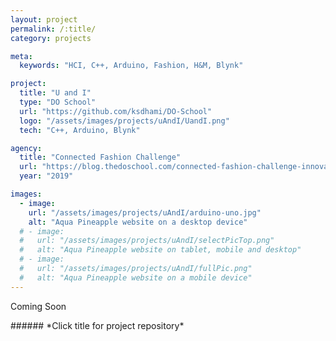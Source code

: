 ```yaml
---
layout: project
permalink: /:title/
category: projects

meta:
  keywords: "HCI, C++, Arduino, Fashion, H&M, Blynk"

project:
  title: "U and I"
  type: "DO School"
  url: "https://github.com/ksdhami/DO-School"
  logo: "/assets/images/projects/uAndI/UandI.png"
  tech: "C++, Arduino, Blynk"

agency:
  title: "Connected Fashion Challenge"
  url: "https://blog.thedoschool.com/connected-fashion-challenge-innovation-is-a-process/"
  year: "2019"

images:
  - image:
    url: "/assets/images/projects/uAndI/arduino-uno.jpg"
    alt: "Aqua Pineapple website on a desktop device"
  # - image:
  #   url: "/assets/images/projects/uAndI/selectPicTop.png"
  #   alt: "Aqua Pineapple website on tablet, mobile and desktop"
  # - image:
  #   url: "/assets/images/projects/uAndI/fullPic.png"
  #   alt: "Aqua Pineapple website on a mobile device"
---
```

<p>Coming Soon
<br>
</p>
###### *Click title for project repository*

<!-- Universal - anyone can relate to
Connects People - people from any age group and nationality can connect to their loved ones who are far
New Customer Segment - app-users eventually turning into jacket users 
Community - Creates communities by creating network for people using the jacket and the app
LGBTQ+ - A new way of interacting for LGBT communities living in restricted communities -->


<!-- J to J: 
U&I OWNERS PUT HANDS IN THE POCKET.
THEY SEND AN HANDHOLDINGSIGNAL TO THE OTHER U&I OWNER’S JACKET POCKET SENSORS.
BOTH OWNERS FEELS HAPTIC FEEDBACK SIMULATING PHYSICAL HANDHOLDING.
BOTH OF THEM FEELS PHYSYCALLY CONNECTED. LOVE IS IN THE AIR. -->

<!-- A to J:
APP USERS OPEN THE APP.
THEY SEND A TOUCH SIGNAL TO U&I OWNER’S SHOULDER OR UPPER-BACK SENSORS.
U&I OWNER RECEIVES THE TOUCH.
BOTH OF THEM FEEL PHYSYCALLY CONNECTED AND THE U&I OWNER FEELS THE PHYSICAL SUPPORT.  -->


<!-- Modern life standards make people more mobile as well as lonely -->

<!-- In order for innovation to prosper, ideas must be shared, iterated, killed, executed and everything else in between. Fashion is a major talking point in terms of sustainability, personal expression and something we have to deal with day in and day out, and to not see this as a focal point to leverage technology on top of, is foolish -->


<!-- all focused around improving the user experience, showcasing unknown use cases and lastly, tackling the larger issue of sustainability in the fashion industry utilizing technology -->
